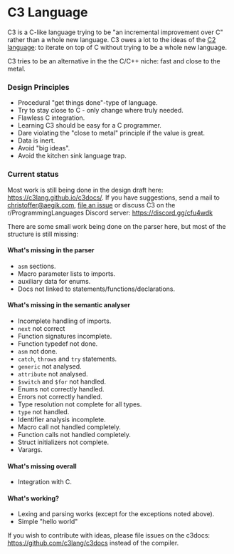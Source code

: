 # C3 Language

C3 is a C-like language trying to be "an incremental improvement over C" rather than a whole new language. 
C3 owes a lot to the ideas of the [C2 language](c2lang.org): to iterate on top of C without trying to be a 
whole new language.

C3 tries to be an alternative in the the C/C++ niche: fast and close to the metal.

### Design Principles
- Procedural "get things done"-type of language.
- Try to stay close to C - only change where truly needed.
- Flawless C integration.
- Learning C3 should be easy for a C programmer.
- Dare violating the "close to metal" principle if the value is great.
- Data is inert.
- Avoid "big ideas".
- Avoid the kitchen sink language trap.

### Current status

Most work is still being done in the design draft here: https://c3lang.github.io/c3docs/. If you have suggestions, send a mail to [christoffer@aegik.com](mailto:christoffer@aegik.com), [file an issue](https://github.com/c3lang/c3c/issues) or discuss C3 on the r/ProgrammingLanguages Discord server: https://discord.gg/cfu4wdk

There are some small work being done on the parser here, but most of the structure is still missing:

#### What's missing in the parser

- `asm` sections.
- Macro parameter lists to imports.
- auxiliary data for enums.
- Docs not linked to statements/functions/declarations.

#### What's missing in the semantic analyser

- Incomplete handling of imports.
- `next` not correct
- Function signatures incomplete.
- Function typedef not done.
- `asm` not done.
- `catch`, `throws` and `try` statements.
- `generic` not analysed.
- `attribute` not analysed.
- `$switch` and `$for` not handled.
- Enums not correctly handled.
- Errors not correctly handled. 
- Type resolution not complete for all types.
- `type` not handled.
- Identifier analysis incomplete. 
- Macro call not handled completely.
- Function calls not handled completely.
- Struct initializers not complete.
- Varargs.

#### What's missing overall

- Integration with C.

#### What's working?

- Lexing and parsing works (except for the exceptions noted above).
- Simple "hello world"

If you wish to contribute with ideas, please file issues on the c3docs: https://github.com/c3lang/c3docs instead of the compiler.
